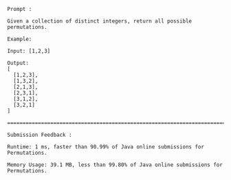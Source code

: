     
    Prompt : 
    
    Given a collection of distinct integers, return all possible permutations.
    
    Example:
    
    Input: [1,2,3]
    
    Output:
    [
      [1,2,3],
      [1,3,2],
      [2,1,3],
      [2,3,1],
      [3,1,2],
      [3,2,1]
    ]
    
    ====================================================================================
    
    Submission Feedback :
    
    Runtime: 1 ms, faster than 90.99% of Java online submissions for Permutations.

    Memory Usage: 39.1 MB, less than 99.80% of Java online submissions for Permutations.